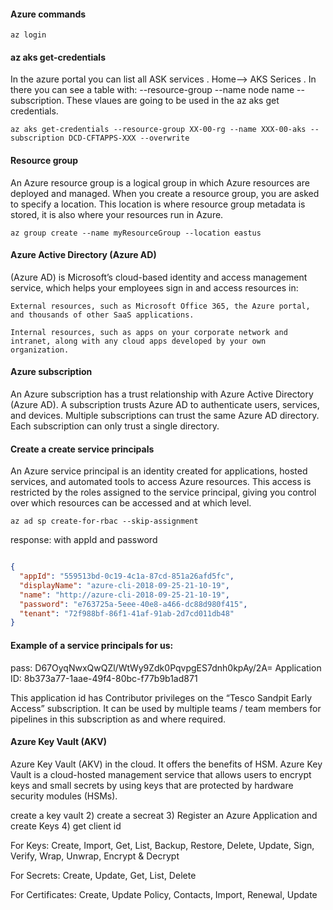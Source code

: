 
#### Azure commands


`az login`


#### az aks get-credentials

In the azure portal you can list all ASK services . Home--> AKS Serices . In there you can see a table with:
--resource-group   --name node name   --subscription. These vlaues are going to be used in the az aks get credentials.

```
az aks get-credentials --resource-group XX-00-rg --name XXX-00-aks --subscription DCD-CFTAPPS-XXX --overwrite
```

#### Resource group

An Azure resource group is a logical group in which Azure resources are deployed and managed. When you create a resource group, you are asked to specify a location. This location is where resource group metadata is stored, it is also where your resources run in Azure.


`az group create --name myResourceGroup --location eastus`


####  Azure Active Directory (Azure AD) 

(Azure AD)  is Microsoft’s cloud-based identity and access management service, which helps your employees sign in and access resources in:

    External resources, such as Microsoft Office 365, the Azure portal, and thousands of other SaaS applications.

    Internal resources, such as apps on your corporate network and intranet, along with any cloud apps developed by your own organization.

####  Azure subscription

An Azure subscription has a trust relationship with Azure Active Directory (Azure AD). 
A subscription trusts Azure AD to authenticate users, services, and devices.
Multiple subscriptions can trust the same Azure AD directory. Each subscription can only trust a single directory.



#### Create a create service principals

An Azure service principal is an identity created for applications, hosted services, and automated tools to access Azure resources. 
This access is restricted by the roles assigned to the service principal, giving you control over which resources can be accessed and 
at which level. 

```
az ad sp create-for-rbac --skip-assignment
```

response: with appId and password
```json

{
  "appId": "559513bd-0c19-4c1a-87cd-851a26afd5fc",
  "displayName": "azure-cli-2018-09-25-21-10-19",
  "name": "http://azure-cli-2018-09-25-21-10-19",
  "password": "e763725a-5eee-40e8-a466-dc88d980f415",
  "tenant": "72f988bf-86f1-41af-91ab-2d7cd011db48"
}

```

#### Example of a service principals for us:

pass: D67OyqNwxQwQZl/WtWy9Zdk0PqvpgES7dnh0kpAy/2A=
Application ID: 8b373a77-1aae-49f4-80bc-f77b9b1ad871

This application id has Contributor privileges on the “Tesco Sandpit Early Access” subscription.
It can be used by multiple teams / team members for pipelines in this subscription as and where required.


#### Azure Key Vault (AKV)

Azure Key Vault (AKV) in the cloud. It offers the benefits of HSM. 
Azure Key Vault is a cloud-hosted management service that allows users to encrypt keys and small secrets by using keys that are protected by hardware security modules (HSMs). 

create a key vault 2) create a secreat 3)  Register an Azure Application and create Keys 4) get client id 
 

For Keys: Create, Import, Get, List, Backup, Restore, Delete, Update, Sign, Verify, Wrap, Unwrap, Encrypt & Decrypt

For Secrets: Create, Update, Get, List, Delete

For Certificates: Create, Update Policy, Contacts, Import, Renewal, Update

